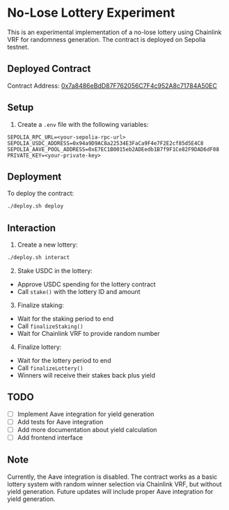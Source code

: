 # No-Lose Lottery Experiment

This is an experimental implementation of a no-lose lottery using Chainlink VRF for randomness generation. The contract is deployed on Sepolia testnet.

## Deployed Contract
Contract Address: [0x7a8486eBdD87F762056C7F4c952A8c71784A50EC](https://sepolia.etherscan.io/address/0x7a8486eBdD87F762056C7F4c952A8c71784A50EC)

## Setup

1. Create a `.env` file with the following variables:
```
SEPOLIA_RPC_URL=<your-sepolia-rpc-url>
SEPOLIA_USDC_ADDRESS=0x94a9D9AC8a22534E3FaCa9F4e7F2E2cf85d5E4C8
SEPOLIA_AAVE_POOL_ADDRESS=0xE7EC1B0015eb2ADEedb1B7f9F1Ce82F9DAD6dF08
PRIVATE_KEY=<your-private-key>
```

## Deployment

To deploy the contract:
```bash
./deploy.sh deploy
```

## Interaction

1. Create a new lottery:
```bash
./deploy.sh interact
```

2. Stake USDC in the lottery:
- Approve USDC spending for the lottery contract
- Call `stake()` with the lottery ID and amount

3. Finalize staking:
- Wait for the staking period to end
- Call `finalizeStaking()`
- Wait for Chainlink VRF to provide random number

4. Finalize lottery:
- Wait for the lottery period to end
- Call `finalizeLottery()`
- Winners will receive their stakes back plus yield

## TODO
- [ ] Implement Aave integration for yield generation
- [ ] Add tests for Aave integration
- [ ] Add more documentation about yield calculation
- [ ] Add frontend interface

## Note
Currently, the Aave integration is disabled. The contract works as a basic lottery system with random winner selection via Chainlink VRF, but without yield generation. Future updates will include proper Aave integration for yield generation. 